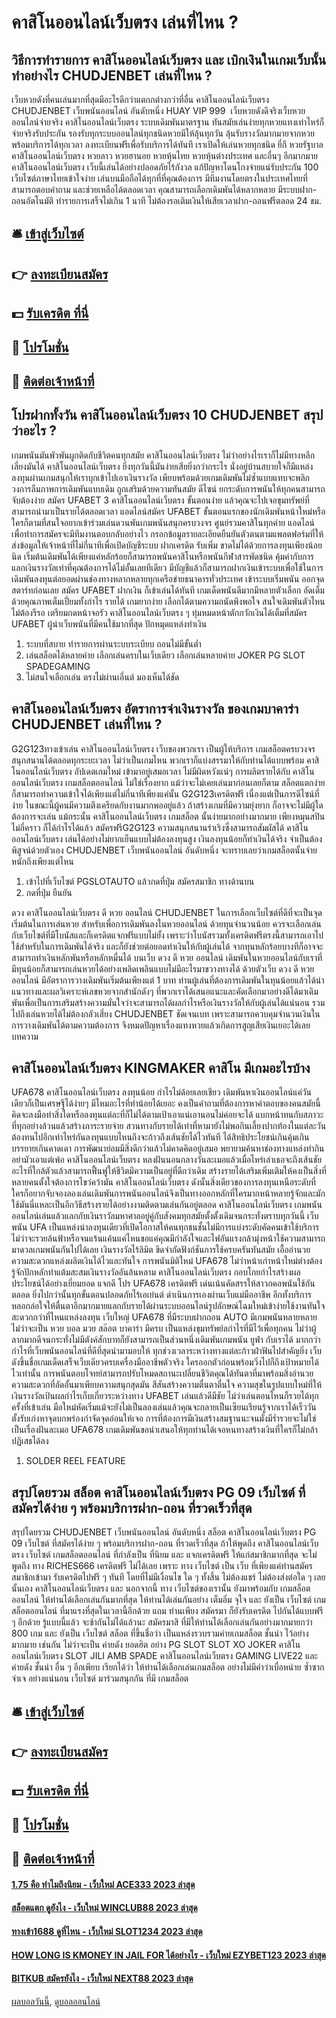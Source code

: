 # คาสิโนออนไลน์เว็บตรง เล่นที่ไหน ?
## วิธีการทำรายการ คาสิโนออนไลน์เว็บตรง และ เบิกเงินในเกมเว็บนั้นทำอย่างไร CHUDJENBET เล่นที่ไหน ?
เว็บหวยดังที่คนเล่นมากที่สุดมีอะไรดีกว่าแตกกต่างกว่าที่อื่น คาสิโนออนไลน์เว็บตรง CHUDJENBET เว็บพนันออนไลน์ อันดับหนึ่ง HUAY VIP 999  เว็บหวยดังดีจริงเว็บหวยออนไลน์จ่ายจริง คาสิโนออนไลน์เว็บตรง ระบบเดิมพันมาตรฐาน ทันสมัย​​เล่นง่ายทุกหวยแทงเท่าไหร่ก็จ่ายจริงรับประกัน รองรับทุกระบบออนไลน์ทุกชนิดหวยมีให้ลุ้นทุกวัน ลุ้นรับรางวัลมากมายจากหวยพร้อมบริการได้ทุกเวลา ลงทะเบียนฟรีเพื่อรับบริการได้ทันที เราเปิดให้เล่นหวยทุกชนิด ยี่กี หวยรัฐบาล คาสิโนออนไลน์เว็บตรง หวยลาว หวยฮานอย หวยหุ้นไทย หวยหุ้นต่างประเทศ และอื่นๆ อีกมากมาย คาสิโนออนไลน์เว็บตรง เว็บนี้เล่นได้อย่างปลอดภัยไร้กังวล แก้ปัญหาโดนโกงจ่ายแน่รับประกัน 100 เว็บไซต์ภาษาไทยเข้าใจง่าย เล่นบนมือถือได้ทุกที่ที่คุณต้องการ มีทีมงานโดยตรงในประเทศไทยที่สามารถตอบคำถาม และช่วยเหลือได้ตลอดเวลา คุณสามารถเลือกเดิมพันได้หลากหลาย มีระบบฝาก-ถอนอัตโนมัติ ทำรายการเสร็จไม่เกิน 1 นาที ไม่ต้องรอเติมเงินให้เสียเวลาฝาก-ถอนฟรีตลอด 24 ชม.

## 🛎 [เข้าสู่เว็บไซต์](https://bit.ly/3SdLNi2)
## 👉 [ลงทะเบียนสมัคร](https://bit.ly/3SdLNi2)
## 💵 [รับเครดิต ที่นี่](https://bit.ly/3dyRKHj)
## 👑 [โปรโมชั่น](https://bit.ly/3dyRKHj)
## 📱 [ติดต่อเจ้าหน้าที่](https://bit.ly/3dyRKHj)

## โปรฝากทั้งวัน คาสิโนออนไลน์เว็บตรง 10 CHUDJENBET สรุปว่าอะไร ?
เกมพนันมันพัวพันผูกติดกับชีวิตคนทุกสมัย คาสิโนออนไลน์เว็บตรง ไม่ว่าอย่างไรเราก็ไม่มีทางหลีกเลี่ยงมันได้ คาสิโนออนไลน์เว็บตรง ยิ่งทุกวันนี้มันง่ายเสียยิ่งกว่ากระไร นั่งอยู่บ้านสบายใจก็มีแหล่งลงทุนผ่านเกมสนุกให้เราบุกเข้าไปเอาเงินรางวัล เพียบพร้อมด้วยเกมเดิมพันไม่ซ้ำแบบแทบจะพลิกวงการลืมภาพการเดิมพันแบบเดิม ถูกเสริมด้วยความทันสมัย ดีไซน์ ยกระดับการพนันให้ทุกคนสามารถจับต้องง่าย สมัคร UFABET 3 คาสิโนออนไลน์เว็บตรง ขั้นตอนง่าย แล้วคุณจะไปเจอขุมทรัพย์ที่สามารถนำมาเป็นรายได้ตลอดเวลา
แอดไลน์สมัคร UFABET ขั้นตอนแรกของนักเดิมพันหน้าใหม่หรือใครก็ตามที่สนใจอยากเข้าร่วมเล่นดวนพันเกมพนันสนุกครบวงจร ศูนย์รวมคาสิโนทุกค่าย แอดไลน์เพื่อทำการสมัครจะมีทีมงานตอบกลับอย่างไว กรอกข้อมูลรายละเอียดยืนยันตัวตนตามแพลตฟอร์มที่ให้ ส่งข้อมูลให้เจ้าหน้าที่ไม่กี่นาทีเพื่อเปิดบัญชีระบบ
ฝากเครดิต รับเพิ่ม ขาดไม่ได้ด้วยการลงทุนเพียงน้อยนิด เริ่มต้นเดิมพันได้เพียงแค่หลักร้อยก็สามารถพนันคาสิโนหรือพนันกีฬาสารพัดชนิด คุ้มค่ากับการแลกเงินรางวัลเท่าที่คุณต้องการได้ไม่อั้นเลยทีเดียว มีบัญชีแล้วก็สามารถฝากเงินเข้าระบบเพื่อใช้ในการเดิมพันลงทุนต่อยอดผ่านช่องทางหลากหลายทุกเครือข่ายธนาคารทั่วประเทศ
เข้าระบบเริ่มพนัน ออกจุดสตาร์ทก่อนเลย สมัคร UFABET ฝากเงิน ก็เข้าเล่นได้ทันที เกมเด็ดพนันดีมากมีหลายตัวเลือก อัดเต็มด้วยคุณภาพเต็มเปี่ยมทั้งกำไร รายได้ เกมยากง่าย เลือกได้ตามความถนัดพึงพอใจ สนใจเดิมพันตัวไหนไม่ต้องรีรอ เตรียมกดหน้าจอรัว คาสิโนออนไลน์เว็บตรง ๆ ทุ่มหมดหน้าตักกวักเงินได้เต็มที่สมัคร UFABET ผู้นำเว็บพนันที่มีคนใช้มากที่สุด ปักหมุดแหล่งทำเงิน
1. ระบบที่สบาย ทำรายการผ่านระบบระเบียบ ถอนไม่มีขั้นต่ำ
2. เล่นสล็อตได้หลายค่าย เลือกเล่นครบในเว็บเดียว เลือกเล่นหลายค่าย JOKER PG SLOT SPADEGAMING
3. ไม่สนใจเลือกเล่น ตรงไม่ผ่านเอี่นต์ มองเห็นได้ชัด

## คาสิโนออนไลน์เว็บตรง อัตราการจ่าเงินรางวัล ของเกมบาคาร่า CHUDJENBET เล่นที่ไหน ?
G2G123ทางเข้าเล่น คาสิโนออนไลน์เว็บตรง เว็บของพวกเรา เป็นผู้ให้บริการ เกมสล็อตครบวงจร สนุกสนานได้ตลอดทุกระยะเวลา ไม่ว่าเป็นเกมไหน พวกเราก็แบ่งสรรมาให้กับท่านได้แบบพร้อม คาสิโนออนไลน์เว็บตรง อัปเดตเกมใหม่ เข้ามาอยู่เสมอเวลา ไม่มีผิดหวังแน่ๆ การผลิตรายได้กับ คาสิโนออนไลน์เว็บตรง เกมสล็อตออนไลน์ ไม่ใช่เรื่องยาก แม้ว่าจะไม่เคยเล่นมาก่อนเลยก็ตาม สล็อตแตกง่าย ก็สามารถทำความเข้าใจได้เพียงแต่ไม่กี่นาทีเพียงแค่นั้น G2G123เครดิตฟรี เนื่องแต่เป็นการดีไซน์ที่ง่าย ในขณะนี้ผู้คนมีความตึงเครียดกับงานมากพออยู่แล้ว ถ้าสร้างเกมที่มีความยุ่งยาก ก็อาจจะไม่มีผู้ใดต้องการจะเล่น แม้กระนั้น คาสิโนออนไลน์เว็บตรง เกมสล็อต นั้นง่ายมากอย่างมากมาย เพียงหมุนสปินไม่กี่คราว ก็ได้กำไรได้แล้ว สมัครฟรีG2G123 ความสนุกสนานร่าเริงซึ่งสามารถสัมผัสได้ คาสิโนออนไลน์เว็บตรง เล่นได้อย่างไม่ยากเย็นแบบไม่ต้องลงทุนสูง เงินลงทุนน้อยก็ทำเงินได้จริง จำเป็นต้องพิสูจน์ด้วยตัวเอง CHUDJENBET เว็บพนันออนไลน์ อันดับหนึ่ง จะทราบเลยว่าเกมสล็อตนั้นจ่ายหนักถึงเพียงแต่ไหน
1. เข้าไปที่เว็บไซต์ PGSLOTAUTO แล้วกดที่ปุ่ม สมัครสมาชิก ทางด้านบน
2. กดที่ปุ่ม ยืนยัน

ดวง คาสิโนออนไลน์เว็บตรง ดี หวย ออนไลน์ CHUDJENBET ในการเลือกเว็บไซต์ที่ดีที่จะเป็นจุดเริ่มต้นในการเล่นหวย สำหรับเพื่อการเดิมพันลงในหวยออนไลน์ ด้วยทุนจำนวนน้อย ควรจะเลือกเล่นกับเว็บไซต์ที่มีโบนัสและก็เครดิตแจกฟรีแบบไม่ยั้ง เพราะว่าโบนัสรวมทั้งเครดิตฟรีตรงนี้สามารถเอาไปใช้สำหรับในการเดิมพันได้จริง และก็ยังช่วยต่อยอดทำเงินให้กับผู้เล่นได้ จากทุนหลักร้อยบางทีก็อาจจะสามารถทำเงินหลักพันหรือหลักหมื่นได้ บนเว็บ ดวง ดี หวย ออนไลน์ เดิมพันในหวยออนไลน์กับเราที่มีทุนน้อยก็สามารถเล่นหวยได้อย่างเพลิดเพลินแบบไม่มีอะไรมาขวางทางได้ ด้วยตัวเว็บ ดวง ดี หวย ออนไลน์ มีอัตราการวางเดิมพันเริ่มต้นเพียงแต่ 1 บาท ท่านผู้เล่นที่ต้องการเดิมพันในทุนน้อยแล้วได้นำแนวทางและผลวิเคราะห์เลขหวยจากสำนักดังๆ ที่พวกเราได้เสนอแนะและคัดเลือกมาอย่างดีได้มาเดิมพันเพื่อเป็นการเสริมสร้างความมั่นใจว่าจะสามารถได้ผลกำไรหรือเงินรางวัลให้กับผู้เล่นได้แน่นอน รวมไปถึงเล่นหวยได้ไม่ต้องกลัวเสี่ยง CHUDJENBET ชัดเจนเบท เพราะสามารถควบคุมจำนวนเงินในการวางเดิมพันได้ตามความต้องการ จึงหมดปัญหาเรื่องแทงหวยแล้วเกิดการสูญเสียเงินเยอะได้เลย
บทความ

## คาสิโนออนไลน์เว็บตรง KINGMAKER คาสิโน มีเกมอะไรบ้าง
UFA678 คาสิโนออนไลน์เว็บตรง ลงทุนน้อย กำไรไม่ด้อยเลยเชียว เดิมพันหาเงินออนไลน์แค่วันเดียวก็เป็นเศรษฐีได้ง่ายๆ มีไหมอะไรที่ทำน้อยได้เยอะ คงเป็นคำถามที่ต้องการหาคำตอบของคนสมัยนี้ คิดจะลงมือทำสิ่งใดหรือลงทุนแต่ละที่ก็ไม่ได้ตามเป้าเอาแน่เอานอนไม่ค่อยจะได้ แบกหน้าทนกับสภาวะที่ทุกอย่างล้วนแล้วสร้างภาระรายจ่าย สวนทางกับรายได้เท่าที่หามายังไม่พอกินเลี้ยงปากท้องในแต่ละวัน ต้องทนไปอีกเท่าไหร่กันลงทุนแบบไหนถึงจะก้าวถึงเส้นชัยได้ไวทันที ได้สิทธิประโยชน์เกินคุ้มเกินบรรยายเกินคาดเดา การพัฒนาย่อมมีสิ่งดีกว่าแล้วไม่คาดคิดอยู่เสมอ พยายามค้นหาช่องทางแหล่งทำกินอย่ามัวเอาแต่เพ้อ คาสิโนออนไลน์เว็บตรง หลงฝันนอนกลางวันละเมอแล้วเมื่อไหร่เล่าเธอจะถึงเส้นชัย อะไรที่ใกล้ตัวแล้วสามารถฟื้นฟูให้ชีวิตมีความเป็นอยู่ที่ดีกว่าเดิม สร้างรายได้เสริมเพิ่มเติมให้คงเป็นสิ่งที่หลายคนตั้งใจต้องการไขว่คว้ามัน คาสิโนออนไลน์เว็บตรง ดังนั้นสิ่งเดียวของการลงทุนเหนือระดับที่ใครก็อยากจับจองลองเล่นเดิมพันการพนันออนไลน์จึงเป็นทางออกหลักที่ใครมากหน้าหลายรู้จักและมักใช้มันนี่แหละเป็นอีกวิธีสร้างรายได้อย่างงามติดตามเล่นกันอยู่ตลอด คาสิโนออนไลน์เว็บตรง เกมพนันออนไลน์เล่นแล้วแลกกับเงินราวัลมหาศาลอยู่คู่กับสังคมทุกสมัยตั้งตั้งเดิมจนกระทั่งตราบทุกวันนี้ เว็บพนัน UFA เป็นแหล่งน่าลงทุนเดียวที่เปิดโอกาสให้คนทุกชนชั้นไม่มีการแบ่งระดับคัดคนเข้าใช้บริการ ไม่ว่าจะรวยล้นฟ้าหรือจนแร้นแค้นแค่ไหนขอแค่คุณมีกำลังใจและไฟอันแรงกล้ามุ่งหน้าใช้ความสามารถมาดวลเกมพนันกันไปได้เลย เงินรางวัลไร้ลิมิต ขีดจำกัดฟังก์ชันการใช้ครบครันทันสมัย เอื้ออำนวยความสะดวกแหล่งผลิตเงินได้ไวและทันใจ การพนันมิติใหม่ UFA678 ไม่ว่าหน้าเก่าหน้าใหม่ต่างต้องรู้จักปักหลักทำแต้มสะสมเงินรางวัลอันล้นหลาม คาสิโนออนไลน์เว็บตรง กอบโกยกำไรสร้างผลประโยชน์ได้อย่างเยี่ยมยอด แจกดี โปร UFA678 เครดิตฟรี เด่นเน้นคัดสรรให้สาวกคอพนันใช้กันตลอด ยิ่งไปกว่านั้นทุกขั้นตอนปลอดภัยไร้เอเย่นต์ ดำเนินการเองผ่านเว็บแม่มืออาชีพ อีกทั้งบริการหลอกล่อใจให้ตื่นตาอีกมากมายแลกกับรายได้ผ่านระบบออนไลน์รูปลักษณ์โฉมใหม่เข้าง่ายใช้งานทันใจสะดวกกว่าที่ไหนแหล่งลงทุน เว็บใหญ่ UFA678 ที่มีระบบฝากถอน AUTO มีเกมพนันหลายหลาย ไม่ว่าจะเป็น หวย บอล มวย สล๊อต บาคาร่า มีครบ เป็นแหล่งขุมทรัพย์ลกำไรที่มีไว้เพื่อทุกคน ไม่ว่าผู้ลากมากดีจนกระทั่งไม่มีตังค์สักบาทก็ยังสามารถเป็นส่วนหนึ่งเดิมพันเกมพนัน ยูฟ่า กับเราได้ มากกว่ากำไรที่เว็บพนันออนไลน์ที่ดีที่สุดนำมามอบให้ ทุกช่วงเวลาระหว่างทางแต่ละก้าวฝ่าฟันไปสำคัญยิ่ง เว็บดังขึ้นชื่อเกมเด็ดเสร็จเว็บเดียวครบเครื่องมืออาชีพตัวจริง ใครออกตัวก่อนพร้อมวิ่งไปก็ถึงเป้าหมายได้ไวเท่านั้น การพนันตอบโจทย์สามารถปรับโหมดสถานะเปลี่ยนชีวิตคุณได้ทันตาที่มาพร้อมสิ่งอำนวยความสะดวกที่อัดอั้นมาเพียบความสนุกสุดมัน สีสันสร้างความตื่นตาตื่นใจ ความสุขในรูปแบบใหม่ที่ให้เงินรางวัลเป้นผลกำไรเก็บเกี่ยวระหว่างทาง UFABET เล่นแล้วดีมีชัย ไม่ว่าเล่นตอนไหนก็รวยได้ทุกครั้งที่เข้าเล่น มือใหม่หัดเริ่มแม้จะยังไม่เป็นลองเล่นแล้วคุณจะกลายเป็นเซียนเรียนรู้จากเราได้เร็ววัน ตั้งรับเก่งหาจุดบกพร่องกำจัดจุดอ่อนให้เจอ การที่ต้องการมีเงินสร้างสมฐานนะจนมั่งมีร่ำรวยจะไม่ใช่เป็นเรื่องฝันละเมอ UFA678 เกมเดิมพันขอนำเสนอให้ทุกท่านได้เจอหนทางสร้างเงินที่ใครก็ไม่กล้าปฏิเสธได้ลง
1. SOLDER REEL FEATURE

## สรุปโดยรวม สล็อต คาสิโนออนไลน์เว็บตรง PG 09 เว็บไซต์ ที่สมัครได้ง่าย ๆ พร้อมบริการฝาก-ถอน ที่รวดเร็วที่สุด
สรุปโดยรวม CHUDJENBET เว็บพนันออนไลน์ อันดับหนึ่ง สล็อต คาสิโนออนไลน์เว็บตรง PG 09 เว็บไซต์ ที่สมัครได้ง่าย ๆ พร้อมบริการฝาก-ถอน ที่รวดเร็วที่สุด ถ้าให้พูดถึง คาสิโนออนไลน์เว็บตรง เว็บไซต์ เกมสล็อตออนไลน์ ที่กำลังเป็น ที่นิยม และ แจกเครดิตฟรี ให้แก่สมาชิกมากที่สุด จะไม่พูดถึง ทาง RICHES666 เครดิตฟรี ไม่ได้เลย เพราะ ทาง เว็บไซต์ เป็น เว็บ ที่เพียงแค่ท่านสมัครสมาชิกเข้ามา รับเครดิตไปฟรี ๆ ทันที โดยที่ไม่มีเงื่อนไข ใด ๆ ทั้งสิ้น ไม่ต้องแชร์ ไม่ต้องส่งต่อใด ๆ เลยนั้นเอง คาสิโนออนไลน์เว็บตรง และ นอกจากนี้ ทาง เว็บไซต์ของเรานั้น ยังมาพร้อมกับ เกมสล็อตออนไลน์
ให้ท่านได้เลือกเล่นกันมากที่สุด ให้ท่านได้เล่นกันอย่าง เต็มอิ่ม จุใจ และ ยังเป็น เว็บไซต์ เกมสล็อตออนไลน์ ที่มาแรงที่สุดในเวลานี้อีกด้วย แถม ท่านเพียง สมัครมา ก็ยังรับเครดิต ไปกันได้แบบฟรี ๆ อีกด้วย รู้แบบนี้แล้ว จะช้ากันไม่ได้แล้วนะ สมัครมาสิ
ที่มีให้ท่านได้เลือกเล่นกันอย่างมากมายกว่า 800 เกม และ ยังเป็น เว็บไซต์ สล็อต ที่ขึ้นชื่อว่า เป็นแหล่งรวบรวมค่ายเกมสล็อต ชั้นนำ ไว้อย่างมากมาย เช่นกัน ไม่ว่าจะเป็น ค่ายดัง ยอดฮิต อย่าง PG SLOT SLOT XO JOKER คาสิโนออนไลน์เว็บตรง SLOT JILI AMB SPADE คาสิโนออนไลน์เว็บตรง GAMING LIVE22 และ ค่ายดัง ชั้นนำ อื่น ๆ อีกเพียบ เรียกได้ว่า ให้ท่านได้เลือกเล่นเกมสล็อต อย่างไม่มีคำว่าเบื่อหน่าย ซ้ำซาก จำเจ อย่างแน่นอน เว็บไซต์ มาร่วมสนุกกัน ที่มี เกมสล็อต

## 🛎 [เข้าสู่เว็บไซต์](https://bit.ly/3SdLNi2)
## 👉 [ลงทะเบียนสมัคร](https://bit.ly/3SdLNi2)
## 💵 [รับเครดิต ที่นี่](https://bit.ly/3dyRKHj)
## 👑 [โปรโมชั่น](https://bit.ly/3dyRKHj)
## 📱 [ติดต่อเจ้าหน้าที่](https://bit.ly/3dyRKHj)

#### [1.75 คือ ทำไมถึงนิยม - เว็บใหม่ ACE333 2023 ล่าสุด](https://atom.io/themes/1.75%20คือ%20ทำไมถึงนิยม%20-%20เว็บใหม่%20ace333%202023%20ล่าสุด)
#### [สล็อตแตก ดูยังไง - เว็บใหม่ WINCLUB88 2023 ล่าสุด](https://atom.io/themes/สล็อตแตก%20ดูยังไง%20-%20เว็บใหม่%20winclub88%202023%20ล่าสุด)
#### [ทางเข้า1688 ดูที่ไหน - เว็บใหม่ SLOT1234 2023 ล่าสุด](https://atom.io/themes/ทางเข้า1688%20ดูที่ไหน%20-%20เว็บใหม่%20slot1234%202023%20ล่าสุด)
#### [HOW LONG IS KMONEY IN JAIL FOR ได้อย่างไร - เว็บใหม่ EZYBET123 2023 ล่าสุด](https://atom.io/themes/how%20long%20is%20kmoney%20in%20jail%20for%20ได้อย่างไร%20-%20เว็บใหม่%20ezybet123%202023%20ล่าสุด)
#### [BITKUB สมัครยังไง - เว็บใหม่ NEXT88 2023 ล่าสุด](https://atom.io/themes/bitkub%20สมัครยังไง%20-%20เว็บใหม่%20next88%202023%20ล่าสุด)

[ผลบอลวันนี้](https://siamsport.tv "ผลบอลวันนี้"), [ดูบอลออนไลน์](https://siamsport.tv/ดูบอลสด "ดูบอลออนไลน์")